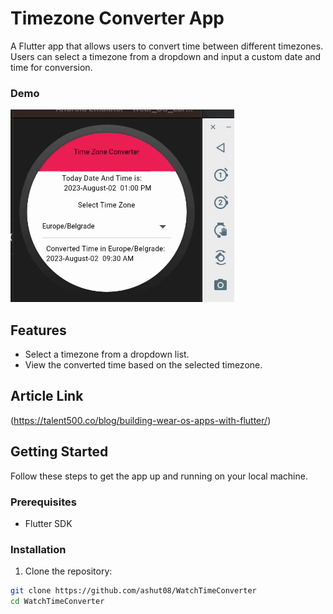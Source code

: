 # Timezone Converter App

A Flutter app that allows users to convert time between different timezones. Users can select a timezone from a dropdown and input a custom date and time for conversion.

### Demo
<img src="ezgif-5-7f5a73670f.gif"/>


## Features

- Select a timezone from a dropdown list.
- View the converted time based on the selected timezone.

## Article Link
(https://talent500.co/blog/building-wear-os-apps-with-flutter/)


## Getting Started

Follow these steps to get the app up and running on your local machine.

### Prerequisites

- Flutter SDK

### Installation

1. Clone the repository:

```bash
git clone https://github.com/ashut08/WatchTimeConverter
cd WatchTimeConverter
